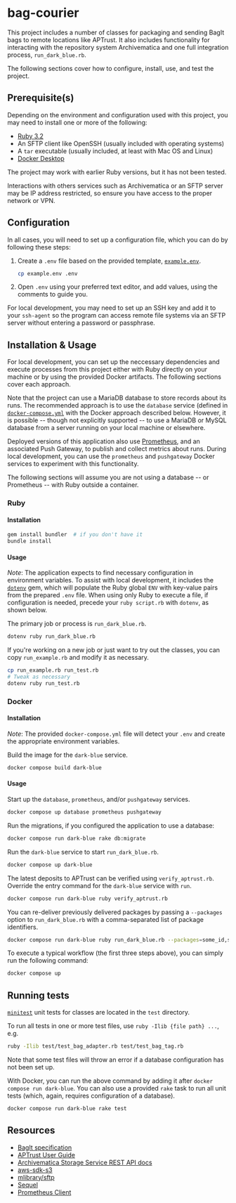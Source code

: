 # bag-courier

This project includes a number of classes for packaging and sending BagIt bags to 
remote locations like APTrust. It also includes functionality for interacting with
the repository system Archivematica and one full integration process,
`run_dark_blue.rb`.

The following sections cover how to configure, install, use, and test the project.

## Prerequisite(s)

Depending on the environment and configuration used with this project,
you may need to install one or more of the following:
- [Ruby 3.2](https://www.ruby-lang.org/en/downloads/)
- An SFTP client like OpenSSH (usually included with operating systems)
- A `tar` executable (usually included, at least with Mac OS and Linux)
- [Docker Desktop](https://www.docker.com/products/docker-desktop/)

The project may work with earlier Ruby versions, but it has not been tested.

Interactions with others services such as Archivematica or an SFTP server
may be IP address restricted, so ensure you have access to the proper network or VPN.

## Configuration

In all cases, you will need to set up a configuration file, which you can do by following these steps:

1. Create a `.env` file based on the provided template, [`example.env`](/example.env).
    ```sh
    cp example.env .env
    ```
2. Open `.env` using your preferred text editor, and add values,
using the comments to guide you.

For local development, you may need to set up an SSH key and add it to your `ssh-agent`
so the program can access remote file systems via an SFTP server without entering a password
or passphrase.

## Installation & Usage

For local development, you can set up the neccessary dependencies and
execute processes from this project either with Ruby directly on your machine
or by using the provided Docker artifacts. The following sections cover each approach.

Note that the project can use a MariaDB database to store records about its runs.
The recommended approach is to use the `database` service
(defined in [`docker-compose.yml`](/docker-compose.yml) with the Docker approach described below.
However, it is possible -- though not explicitly supported -- to use a MariaDB or MySQL
database from a server running on your local machine or elsewhere.

Deployed versions of this application also use [Prometheus](https://prometheus.io/),
and an associated Push Gateway, to publish and collect metrics about runs.
During local development, you can use the `prometheus` and `pushgateway` Docker services
to experiment with this functionality.

The following sections will assume you are not using a database -- or Prometheus --
with Ruby outside a container.

### Ruby

#### Installation

```sh
gem install bundler  # if you don't have it
bundle install
```

#### Usage

*Note*: The application expects to find necessary configuration in environment variables.
To assist with local development, it includes the [`dotenv`](https://github.com/bkeepers/dotenv) gem,
which will populate the Ruby global `ENV` with key-value pairs from the prepared `.env` file.
When using only Ruby to execute a file, if configuration is needed,
precede your `ruby script.rb` with `dotenv`, as shown below.

The primary job or process is `run_dark_blue.rb`.
```sh
dotenv ruby run_dark_blue.rb
```

If you're working on a new job or just want to try out the classes,
you can copy `run_example.rb` and modify it as necessary.
```sh
cp run_example.rb run_test.rb
# Tweak as necessary
dotenv ruby run_test.rb
```

### Docker

#### Installation

*Note*: The provided `docker-compose.yml` file will detect your `.env` and create the appropriate
environment variables.

Build the image for the `dark-blue` service.
```sh
docker compose build dark-blue
```

#### Usage

Start up the `database`, `prometheus`, and/or `pushgateway` services.
```sh
docker compose up database prometheus pushgateway
```

Run the migrations, if you configured the application to use a database:
```sh
docker compose run dark-blue rake db:migrate
```

Run the `dark-blue` service to start `run_dark_blue.rb`.
```sh
docker compose up dark-blue
```

The latest deposits to APTrust can be verified using `verify_aptrust.rb`.
Override the entry command for the `dark-blue` service with `run`.
```sh
docker compose run dark-blue ruby verify_aptrust.rb
```

You can re-deliver previously delivered packages by passing a `--packages` option to `run_dark_blue.rb`
with a comma-separated list of package identifiers.
```sh
docker compose run dark-blue ruby run_dark_blue.rb --packages=some_id,some_other_id
```

To execute a typical workflow (the first three steps above), you can simply run the following command:
```sh
docker compose up
```

## Running tests

[`minitest`](https://github.com/minitest/minitest) unit tests for classes are
located in the `test` directory.

To run all tests in one or more test files, use `ruby -Ilib {file path} ...`, e.g.
```sh
ruby -Ilib test/test_bag_adapter.rb test/test_bag_tag.rb
```
Note that some test files will throw an error if a database configuration has not been set up.

With Docker, you can run the above command by adding it after `docker compose run dark-blue`.
You can also use a provided `rake` task to run all unit tests
(which, again, requires configuration of a database).
```sh
docker compose run dark-blue rake test
```

## Resources
- [BagIt specification](https://datatracker.ietf.org/doc/html/rfc8493)
- [APTrust User Guide](https://aptrust.github.io/userguide/)
- [Archivematica Storage Service REST API docs](https://www.archivematica.org/en/docs/archivematica-1.15/dev-manual/api/api-reference-storage-service/)
- [aws-sdk-s3](https://docs.aws.amazon.com/sdk-for-ruby/v3/api/Aws/S3.html)
- [mlibrary/sftp](https://github.com/mlibrary/sftp)
- [Sequel](http://sequel.jeremyevans.net/)
- [Prometheus Client](https://github.com/prometheus/client_ruby/blob/main/README.md)
